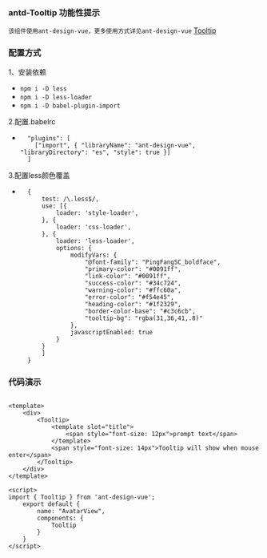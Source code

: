 ### antd-Tooltip 功能性提示

`该组件使用ant-design-vue，更多使用方式详见ant-design-vue` [Tooltip](https://www.antdv.com/components/tooltip-cn/)

### 配置方式
1、安装依赖
- `npm i -D less`
- `npm i -D less-loader`
- `npm i -D babel-plugin-import`

2.配置.babelrc
- ```
    "plugins": [
      ["import", { "libraryName": "ant-design-vue", "libraryDirectory": "es", "style": true }]
    ]
  ```
3.配置less颜色覆盖
- ```
    {
        test: /\.less$/,
        use: [{
            loader: 'style-loader',
        }, {
            loader: 'css-loader',
        }, {
            loader: 'less-loader',
            options: {
                modifyVars: {
                    "@font-family": "PingFangSC_boldface",
                    "primary-color": "#0091ff",
                    "link-color": "#0091ff",
                    "success-color": "#34c724",
                    "warning-color": "#ffc60a",
                    "error-color": "#f54e45",
                    "heading-color": "#1f2329",
                    "border-color-base": "#c3c6cb",
                    "tooltip-bg": "rgba(31,36,41,.8)"
                },
                javascriptEnabled: true
            }
        }
        ]
    }
  ```

### 代码演示

```vue

<template>
	<div>
        <Tooltip>
            <template slot="title">
                <span style="font-size: 12px">prompt text</span>
            </template>
            <span style="font-size: 14px">Tooltip will show when mouse enter</span>
        </Tooltip>
    </div>
</template>

<script>
import { Tooltip } from 'ant-design-vue';
    export default {
        name: "AvatarView",
        components: {
            Tooltip
        }
    }
</script>


```